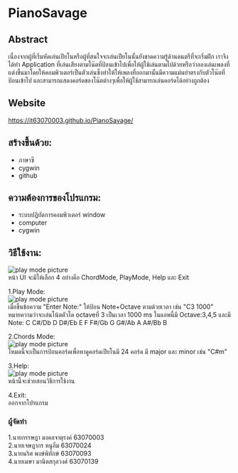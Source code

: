 # PianoSavage
## Abstract
  เนื่องจากผู้ที่เริ่มหัดเล่นเปียโนหรือผู้ที่สนใจจะเล่นเปียโนนั้นยังขาดความรู้ด้านดนตรีที่จะเริ่มฝึก เราจึงได้ทำ Application ที่เล่นเสียงตามโน๊ตที่ป้อนเข้าไปเพื่อให้ผู้ใช้เล่นตามไปด้วยหรือว่าลองเล่นเพลงที่แต่งขึ้นมาโดยให้คอมพิวเตอร์เป็นตัวเล่นซึ่งทำให้ให้เพลงที่ออกมานั้นมีความแม่นยำตรงกับตัวโน๊ตที่ป้อนเข้าไป และสามารถแสดงคอร์ดของโน๊ตต่างๆเพื่อให้ผู้ใช้สามารถเล่นคอร์ดได้อย่างถูกต้อง

## Website
https://it63070003.github.io/PianoSavage/

## สร้างขึ้นด้วย:
* ภาษาซี
* cygwin
* github

## ความต้องการของโปรแกรม:
* ระบบปฏิบัตการคอมพิวเตอร์ window
* computer
* cygwin

## วิธีใช้งาน:
![play mode picture](https://media.discordapp.net/attachments/836174851625975819/842751562065117184/UI.png)\
หน้า UI จะมีให้เลือก 4 อย่างคือ ChordMode, PlayMode, Help และ Exit


1.Play Mode:\
![play mode picture](https://media.discordapp.net/attachments/836174851625975819/842724438474489897/Play.png)\
เมื่อขึ้นข้อความ "Enter Note:" ให้ป้อน Note+Octave ตามด้วยเวลา เช่น "C3 1000" หมายความว่าจะเล่นโน้ตตัวโด octaveที่ 3 เป็นเวลา 1000 ms ในแอพนี้มี Octave:3,4,5 และมี Note: C C#/Db D D#/Eb E F F#/Gb G G#/Ab A A#/Bb B

2.Chords Mode:\
![play mode picture](https://media.discordapp.net/attachments/836174851625975819/842726546468634634/Chord.png)\
    โหมดนี้จะเป็นการป้อนคอร์ดเพื่อหาดูคอร์ดเปียโนมี 24 คอร์ด มี major และ minor เช่น "C#m"

3.Help:\
![play mode picture](https://media.discordapp.net/attachments/836174851625975819/842753470804656179/Help.png)\
    หน้านี้จะช่วยสอนวิธีการใช้งาน

4.Exit:\
    ออกจากโปรแกรม

### ผู้จัดทำ
1.นายกรรษฎา มงคลจาตุรงค์ 63070003\
2.นายเจษฎากร หนูอิ่ม 63070024\
3.นายนริศ พงษ์พิทักษ์ 63070093\
4.นายเมษา มานิตสกุลวงศ์ 63070139
